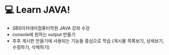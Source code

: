 # 💻 Learn JAVA!

 - SBS아카데미컴퓨터학원 JAVA 강좌 수강
 - console에 원하는 output 만들기
 - 추후 게시판 만들기에 사용되는 기능들 중심으로 학습
   (게시물 목록보기, 상세보기, 수정하기, 삭제하기)
